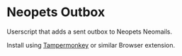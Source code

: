 # Neopets Outbox
Userscript that adds a sent outbox to Neopets Neomails.

Install using [Tampermonkey](https://www.tampermonkey.net/) or similar Browser extension.
